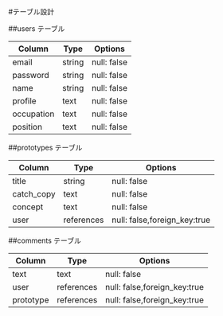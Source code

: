 #テーブル設計

##users テーブル

| Column     | Type   | Options     |
| ---------- | ------ | ----------- |
| email      | string | null: false |
| password   | string | null: false |
| name       | string | null: false |
| profile    | text   | null: false |
| occupation | text   | null: false |
| position   | text   | null: false |


##prototypes テーブル

| Column     | Type       | Options                      |
| ---------- | ---------- | ---------------------------- |
| title      | string     | null: false                  |
| catch_copy | text       | null: false                  |
| concept    | text       | null: false                  |
| user       | references | null: false,foreign_key:true |


##comments テーブル

| Column    | Type       | Options                      |
| --------- | ---------- | ---------------------------- |
| text      | text       | null: false                  |
| user      | references | null: false,foreign_key:true |
| prototype | references | null: false,foreign_key:true |